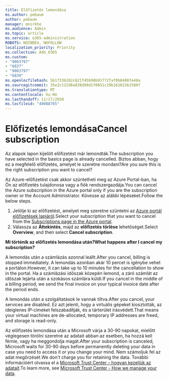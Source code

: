 ```yaml
---
title: Előfizetés lemondása
ms.author: pebaum
author: pebaum
manager: mnirkhe
ms.audience: Admin
ms.topic: article
ms.service: o365-administration
ROBOTS: NOINDEX, NOFOLLOW
localization_priority: Priority
ms.collection: Adm_O365
ms.custom:
- "9003797"
- "6837"
- "9003797"
- "6839"
ms.openlocfilehash: 5b1f336202c621f45b98b91772faf0b84887e48a
ms.sourcegitcommit: 35e2c122d8a838d98d1f0851c29b16282261580f
ms.translationtype: MT
ms.contentlocale: hu-HU
ms.lasthandoff: 11/17/2020
ms.locfileid: "49088765"
---
```

# <a name="cancel-subscription"></a><span data-ttu-id="f96e1-102">Előfizetés lemondása</span><span class="sxs-lookup"><span data-stu-id="f96e1-102">Cancel subscription</span></span>

<span data-ttu-id="f96e1-103">Az alapok lapon kijelölt előfizetést már lemondták.</span><span class="sxs-lookup"><span data-stu-id="f96e1-103">The subscription you have selected in the basics page is already cancelled.</span></span> <span data-ttu-id="f96e1-104">Biztos abban, hogy ez a megfelelő előfizetés, amelyet le szeretne mondani?</span><span class="sxs-lookup"><span data-stu-id="f96e1-104">Are you sure this is the right subscription you want to cancel?</span></span>

<span data-ttu-id="f96e1-105">Az Azure-előfizetést csak akkor szüntetheti meg az Azure Portal-ban, ha Ön az előfizetés tulajdonosa vagy a fiók rendszergazdája.</span><span class="sxs-lookup"><span data-stu-id="f96e1-105">You can cancel the Azure subscription in the Azure portal only if you are the subscription owner or the Account Administrator.</span></span> <span data-ttu-id="f96e1-106">Kövesse az alábbi lépéseket.</span><span class="sxs-lookup"><span data-stu-id="f96e1-106">Follow the below steps.</span></span>

1. <span data-ttu-id="f96e1-107">Jelölje ki az előfizetést, amelyet meg szeretne szüntetni az [Azure portál előfizetések lapjáról](https://ms.portal.azure.com/#blade/Microsoft_Azure_Billing/SubscriptionsBlade).</span><span class="sxs-lookup"><span data-stu-id="f96e1-107">Select your subscription that you want to cancel from the [Subscriptions page in the Azure portal](https://ms.portal.azure.com/#blade/Microsoft_Azure_Billing/SubscriptionsBlade).</span></span>
2. <span data-ttu-id="f96e1-108">Válassza az **Áttekintés**, majd az **előfizetés törlése** lehetőséget.</span><span class="sxs-lookup"><span data-stu-id="f96e1-108">Select **Overview**, and then select **Cancel subscription**.</span></span>

<span data-ttu-id="f96e1-109">**Mi történik az előfizetés lemondása után?**</span><span class="sxs-lookup"><span data-stu-id="f96e1-109">**What happens after I cancel my subscription?**</span></span>

<span data-ttu-id="f96e1-110">A lemondás után a számlázás azonnal leállt.</span><span class="sxs-lookup"><span data-stu-id="f96e1-110">After you cancel, billing is stopped immediately.</span></span> <span data-ttu-id="f96e1-111">A lemondás azonban akár 10 percet is igénybe vehet a portálon.</span><span class="sxs-lookup"><span data-stu-id="f96e1-111">However, it can take up to 10 minutes for the cancellation to show in the portal.</span></span> <span data-ttu-id="f96e1-112">Ha a számlázási időszak közepén lemond, a záró számlát az időszak lejárta után a szokásos számlára küldi.</span><span class="sxs-lookup"><span data-stu-id="f96e1-112">If you cancel in the middle of a billing period, we send the final invoice on your typical invoice date after the period ends.</span></span>

<span data-ttu-id="f96e1-113">A lemondás után a szolgáltatások le vannak tiltva.</span><span class="sxs-lookup"><span data-stu-id="f96e1-113">After you cancel, your services are disabled.</span></span> <span data-ttu-id="f96e1-114">Ez azt jelenti, hogy a virtuális gépeket kiosztották, az ideiglenes IP-címeket felszabadítják, és a tárterület írásvédett.</span><span class="sxs-lookup"><span data-stu-id="f96e1-114">That means your virtual machines are de-allocated, temporary IP addresses are freed, and storage is read-only.</span></span>

<span data-ttu-id="f96e1-115">Az előfizetés lemondása után a Microsoft várja a 30-90 napokat, mielőtt véglegesen törölni szeretné az adatait abban az esetben, ha hozzá kell férnie, vagy ha meggondolja magát.</span><span class="sxs-lookup"><span data-stu-id="f96e1-115">After your subscription is canceled, Microsoft waits for 30-90 days before permanently deleting your data in case you need to access it or you change your mind.</span></span> <span data-ttu-id="f96e1-116">Nem számoljuk fel az adat megőrzését.</span><span class="sxs-lookup"><span data-stu-id="f96e1-116">We don't charge you for retaining the data.</span></span> <span data-ttu-id="f96e1-117">További információért olvassa el a [Microsoft Trust Center – hogyan kezeljük az adatait](https://www.microsoft.com/trust-center/privacy/data-management#leave).</span><span class="sxs-lookup"><span data-stu-id="f96e1-117">To learn more, see [Microsoft Trust Center - How we manage your data](https://www.microsoft.com/trust-center/privacy/data-management#leave).</span></span>


